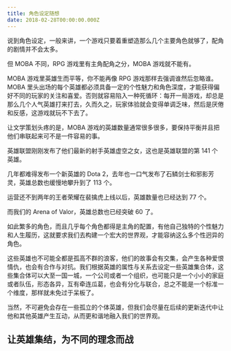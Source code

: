 ```yaml
---
title: 角色设定随想
date: 2018-02-28T00:00:00.000Z
---
```


说到角色设定，一般来讲，一个游戏只要着重塑造那么几个主要角色就够了，配角的剧情并不会太多。

但 MOBA 不同，RPG 游戏里有主角配角之分，MOBA 游戏就不能有。

MOBA 游戏里英雄生而平等，你不能再像 RPG 游戏那样去强调谁然后忽略谁。MOBA 里头出场的每个英雄都必须具备一定的个性魅力和角色深度，才能获得偏好不同的玩家的关注和喜爱。否则就容易陷入一种死循环：每开一局游戏，却总是那么几个人气英雄打来打去，久而久之，玩家体验就会变得单调乏味，然后是厌倦和反感，这游戏就玩不下去了。

让文学策划头疼的是，MOBA 游戏的英雄数量通常很多很多，要保持平衡并且把他们串联起来可不是一件容易的事。

英雄联盟刚刚发布了他们最新的射手英雄虚空之女，这也是英雄联盟的第 141 个英雄。

几年都难得发布一个新英雄的 Dota 2，去年也一口气发布了石鳞剑士和邪影芳灵，英雄总数也缓慢地攀升到了 113 个。

运营还不到两年的王者荣耀在裴擒虎上线以后，英雄数量也已经达到 77 个。

而我们的 Arena of Valor，英雄总数也已经突破 60 了。

如此繁多的角色，而且几乎每个角色都得是主角的配置，有他自己独特的个性魅力和人生履历，这就要求我们去构建一个宏大的世界观，才能容纳这么多个性迥异的角色。

这些英雄也不可能全都是孤高不群的浪客，他们的故事会有交集，会产生各种爱恨情仇，也会有合作与对抗。我们根据英雄的属性与关系去设定一些英雄集合体，这些集合体可以大至一国一城，一个公司或者一个组织，也可能只是一个小小的家庭或者队伍，形态各异，互有牵连瓜葛，也会有分化与联合，总之不能是一个标准一个维度，那样就未免过于呆板了。

当然，不可避免会存在一些孤立的个体英雄，但我们会尽量在后续的更新迭代中让他和其他英雄产生互动，从而更和谐地融入我们的世界观。

## 让英雄集结，为不同的理念而战
